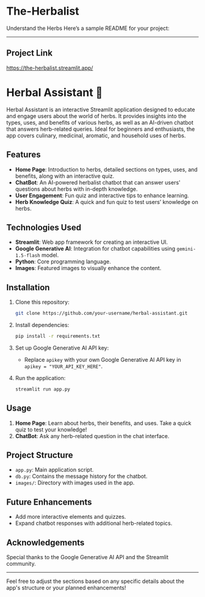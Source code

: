 # The-Herbalist
Understand the Herbs
Here’s a sample README for your project:

---
## Project Link
   https://the-herbalist.streamlit.app/

# Herbal Assistant 🌿

Herbal Assistant is an interactive Streamlit application designed to educate and engage users about the world of herbs. It provides insights into the types, uses, and benefits of various herbs, as well as an AI-driven chatbot that answers herb-related queries. Ideal for beginners and enthusiasts, the app covers culinary, medicinal, aromatic, and household uses of herbs.

## Features

- **Home Page**: Introduction to herbs, detailed sections on types, uses, and benefits, along with an interactive quiz.
- **ChatBot**: An AI-powered herbalist chatbot that can answer users' questions about herbs with in-depth knowledge.
- **User Engagement**: Fun quiz and interactive tips to enhance learning.
- **Herb Knowledge Quiz**: A quick and fun quiz to test users’ knowledge on herbs.

## Technologies Used

- **Streamlit**: Web app framework for creating an interactive UI.
- **Google Generative AI**: Integration for chatbot capabilities using `gemini-1.5-flash` model.
- **Python**: Core programming language.
- **Images**: Featured images to visually enhance the content.

## Installation

1. Clone this repository:
   ```bash
   git clone https://github.com/your-username/herbal-assistant.git
   ```
2. Install dependencies:
   ```bash
   pip install -r requirements.txt
   ```
3. Set up Google Generative AI API key:
   - Replace `apikey` with your own Google Generative AI API key in `apikey = "YOUR_API_KEY_HERE"`.

4. Run the application:
   ```bash
   streamlit run app.py
   ```

## Usage

1. **Home Page**: Learn about herbs, their benefits, and uses. Take a quick quiz to test your knowledge!
2. **ChatBot**: Ask any herb-related question in the chat interface.

## Project Structure

- `app.py`: Main application script.
- `db.py`: Contains the message history for the chatbot.
- `images/`: Directory with images used in the app.

## Future Enhancements

- Add more interactive elements and quizzes.
- Expand chatbot responses with additional herb-related topics.


## Acknowledgements

Special thanks to the Google Generative AI API and the Streamlit community.

--- 

Feel free to adjust the sections based on any specific details about the app's structure or your planned enhancements!
